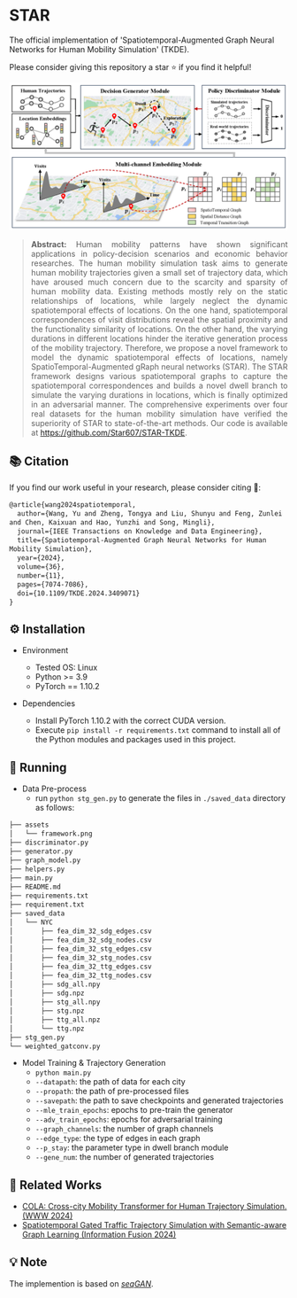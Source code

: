 # STAR

The official implementation of 'Spatiotemporal-Augmented Graph Neural Networks for Human Mobility Simulation' (TKDE). 

Please consider giving this repository a star ⭐ if you find it helpful!

![OverallFramework](./assets/framework.png  "Overall framework")

> **<p align="justify"> Abstract:** Human mobility patterns have shown significant applications in policy-decision scenarios and economic behavior researches. The human mobility simulation task aims to generate human mobility trajectories given a small set of trajectory data, which have aroused much concern due to the scarcity and sparsity of human mobility data. Existing methods mostly rely on the static relationships of locations, while largely neglect the dynamic spatiotemporal effects of locations. On the one hand, spatiotemporal correspondences of visit distributions reveal the spatial proximity and the functionality similarity of locations. On the other hand, the varying durations in different locations hinder the iterative generation process of the mobility trajectory. Therefore, we propose a novel framework to model the dynamic spatiotemporal effects of locations, namely SpatioTemporal-Augmented gRaph neural networks (STAR). The STAR framework designs various spatiotemporal graphs to capture the spatiotemporal correspondences and builds a novel dwell branch to simulate the varying durations in locations, which is finally optimized in an adversarial manner. The comprehensive experiments over four real datasets for the human mobility simulation have verified the superiority of STAR to state-of-the-art methods. Our code is available at https://github.com/Star607/STAR-TKDE. </p>

## 📚 Citation
If you find our work useful in your research, please consider citing 🌷:
```
@article{wang2024spatiotemporal,
  author={Wang, Yu and Zheng, Tongya and Liu, Shunyu and Feng, Zunlei and Chen, Kaixuan and Hao, Yunzhi and Song, Mingli},
  journal={IEEE Transactions on Knowledge and Data Engineering}, 
  title={Spatiotemporal-Augmented Graph Neural Networks for Human Mobility Simulation}, 
  year={2024},
  volume={36},
  number={11},
  pages={7074-7086},
  doi={10.1109/TKDE.2024.3409071}
}
``` 

## ⚙️ Installation

- Environment
    - Tested OS: Linux
    - Python >= 3.9
    - PyTorch == 1.10.2

- Dependencies
    - Install PyTorch 1.10.2 with the correct CUDA version.
    - Execute ``pip install -r requirements.txt`` command to install all of the Python modules and packages used in this project.


## 🚀 Running

- Data Pre-process
  - run `python stg_gen.py` to generate the files in `./saved_data` directory as follows:

```
├── assets
│   └── framework.png
├── discriminator.py
├── generator.py
├── graph_model.py
├── helpers.py
├── main.py
├── README.md
├── requirements.txt
├── requirement.txt
├── saved_data
│   └── NYC
│       ├── fea_dim_32_sdg_edges.csv
│       ├── fea_dim_32_sdg_nodes.csv
│       ├── fea_dim_32_stg_edges.csv
│       ├── fea_dim_32_stg_nodes.csv
│       ├── fea_dim_32_ttg_edges.csv
│       ├── fea_dim_32_ttg_nodes.csv
│       ├── sdg_all.npy
│       ├── sdg.npz
│       ├── stg_all.npy
│       ├── stg.npz
│       ├── ttg_all.npz
│       └── ttg.npz
├── stg_gen.py
└── weighted_gatconv.py
```

- Model Training & Trajectory Generation
  - `python main.py`
  - `--datapath`: the path of data for each city
  - `--propath`: the path of pre-processed files 
  - `--savepath`: the path to save checkpoints and generated trajectories
  - `--mle_train_epochs`: epochs to pre-train the generator
  - `--adv_train_epochs`: epochs for adversarial training
  - `--graph_channels`: the number of graph channels
  - `--edge_type`: the type of edges in each graph
  - `--p_stay`: the parameter type in dwell branch module
  - `--gene_num`: the number of generated trajectories


## 📃 Related Works
- [COLA: Cross-city Mobility Transformer for Human Trajectory Simulation. (WWW 2024)](https://github.com/Star607/Cross-city-Mobility-Transformer)  
- [Spatiotemporal Gated Traffic Trajectory Simulation with Semantic-aware Graph Learning (Information Fusion 2024)](https://github.com/Star607/STEGA)                         


## 💡 Note

The implemention is based on *[seqGAN](https://github.com/suragnair/seqGAN)*.